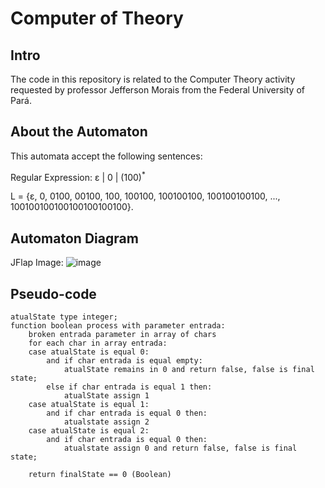 # Computer of Theory
## Intro
The code in this repository is related to the Computer Theory activity requested by professor Jefferson Morais from the Federal University of Pará.

## About the Automaton
This automata accept the following sentences:

Regular Expression: ε | 0 | (100)<sup>*</sup>

L = {ε, 0, 0100, 00100, 100, 100100, 100100100, 100100100100, ..., 100100100100100100100100}.

## Automaton Diagram
JFlap Image:
![image](https://github.com/feliperasan/finite_and_deterministic_automata/assets/32422863/f5689248-6ce8-4afa-bab9-3aba36ba97c5)

## Pseudo-code

```
atualState type integer;
function boolean process with parameter entrada:
    broken entrada parameter in array of chars
    for each char in array entrada:
    case atualState is equal 0:
        and if char entrada is equal empty:
            atualState remains in 0 and return false, false is final state;
        else if char entrada is equal 1 then:
            atualState assign 1
    case atualState is equal 1:
        and if char entrada is equal 0 then:
            atualstate assign 2
    case atualState is equal 2:
        and if char entrada is equal 0 then:
            atualstate assign 0 and return false, false is final state;

    return finalState == 0 (Boolean)
    
```
